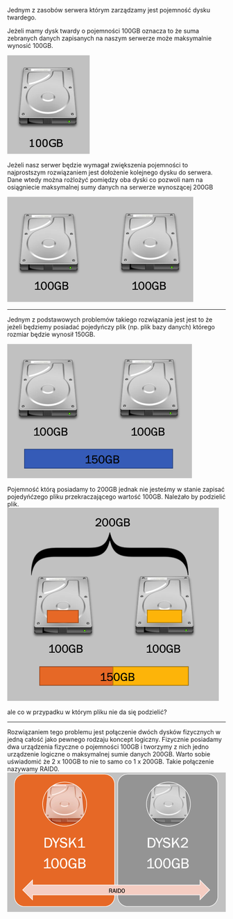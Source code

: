 Jednym z zasobów serwera którym zarządzamy jest pojemność dysku twardego. 

Jeżeli mamy dysk twardy o pojemności 100GB oznacza to że suma zebranych danych zapisanych na naszym serwerze może maksymalnie wynosić 100GB. 

![raid0](/grafiki/3_2_1_raid0_01.png)

Jeżeli nasz serwer będzie wymagał zwiększenia pojemności to najprostszym rozwiązaniem jest dołożenie kolejnego dysku do serwera. Dane wtedy można rożlożyć pomiędzy oba dyski co pozwoli nam na osiągniecie maksymalnej sumy danych na serwerze wynoszącej 200GB

![raid0](/grafiki/3_2_1_raid0_02.png)
___
Jednym z podstawowych problemów takiego rozwiązania jest jest to że jeżeli będziemy posiadać pojedyńczy plik (np. plik bazy danych) którego rozmiar będzie wynosił 150GB. 

![raid0](/grafiki/3_2_1_raid0_03.png)

Pojemność którą posiadamy to 200GB jednak nie jesteśmy w stanie zapisać pojedyńćzego pliku przekraczającego wartość 100GB. Należało by podzielić plik.
![raid0](/grafiki/3_2_1_raid0_04.png)

 ale co w przypadku w którym pliku nie da się podzielić? 
___
Rozwiązaniem tego problemu jest połączenie dwóch dysków fizycznych w jedną całość jako pewnego rodzaju koncept logiczny. Fizycznie posiadamy dwa urządzenia fizyczne o pojemności 100GB i tworzymy z nich jedno urządzenie logiczne o maksymalnej sumie danych 200GB. 
Warto sobie uświadomić że 2 x 100GB to nie to samo co 1 x 200GB. 
Takie połączenie nazywamy RAID0. 
![raid0](/grafiki/3_2_1_raid0_06.png)
